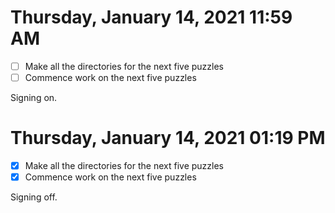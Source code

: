 # Thursday, January 14, 2021 11:59 AM

- [ ] Make all the directories for the next five puzzles 
- [ ] Commence work on the next five puzzles 

Signing on.

# Thursday, January 14, 2021 01:19 PM

- [x] Make all the directories for the next five puzzles 
- [x] Commence work on the next five puzzles 

Signing off.
